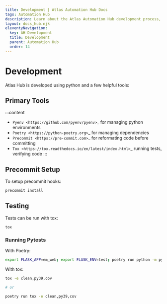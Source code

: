 ```yaml
---
title: Development | Atlas Automation Hub Docs
tags: Automation Hub
description: Learn about the Atlas Automation Hub development process, and how to test the code.
layout: docs_hub.njk
eleventyNavigation:
  key: AH Development
  title: Development
  parent: Automation Hub
  order: 14
---
```


# Development

Atlas Hub is developed using python and a few helpful tools:

## Primary Tools

:::content
- `Pyenv <https://github.com/pyenv/pyenv>`_ for managing python environments
- `Poetry <https://python-poetry.org>`_ for managing dependencies
- `Precommit <https://pre-commit.com>`_  for reformating code before committing
- `Tox <https://tox.readthedocs.io/en/latest/index.html>`_  running tests, verifying code
:::

## Precommit Setup

To setup precommit hooks:

``` bash
precommit install
```

## Testing

Tests can be run with tox:

``` bash
tox
```

### Running Pytests

With Poetry:

``` bash
export FLASK_APP=em_web; export FLASK_ENV=test; poetry run python -m pytest --disable-warnings
```

With tox:

``` bash
tox -e clean,py39,cov

# or 

poetry run tox -e clean,py39,cov
```
